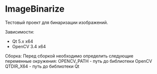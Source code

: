 ImageBinarize
==============

Тестовый проект для бинаризации изображений.

Зависимости:
- Qt 5.x x64
- OpenCV 3.4 x64

Сборка:
Перед сборкой необходимо определить следующие переменные окружения:
OPENCV_PATH - путь до библиотеки OpenCV
QTDIR_X64 - путь до библиотеки Qt
